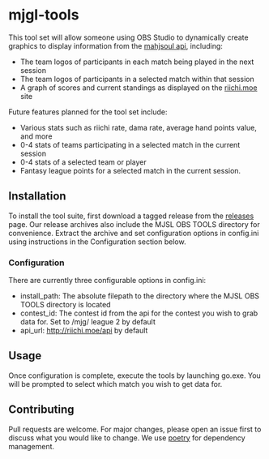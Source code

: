 # mjgl-tools

This tool set will allow someone using OBS Studio to dynamically create graphics to display information from the [mahjsoul api](https://github.com/riichinomics/majsoul-api), including:

* The team logos of participants in each match being played in the next session
* The team logos of participants in a selected match within that session
* A graph of scores and current standings as displayed on the [riichi.moe](https://riichi.moe) site

Future features planned for the tool set include:

* Various stats such as riichi rate, dama rate, average hand points value, and more
* 0-4 stats of teams participating in a selected match in the current session
* 0-4 stats of a selected team or player
* Fantasy league points for a selected match in the current session.

## Installation

To install the tool suite, first download a tagged release from the [releases](https://github.com/woogers/mjgl-tools/releases) page. Our release archives also include the MJSL OBS TOOLS directory for convenience. Extract the archive and set configuration options in config.ini using instructions in the Configuration section below.

### Configuration

There are currently three configurable options in config.ini:

* install_path: The absolute filepath to the directory where the MJSL OBS TOOLS directory is located
* contest_id: The contest id from the api for the contest you wish to grab data for. Set to /mjg/ league 2 by default
* api_url: http://riichi.moe/api by default

## Usage

Once configuration is complete, execute the tools by launching go.exe. You will be prompted to select which match you wish to get data for.

## Contributing

Pull requests are welcome. For major changes, please open an issue first to discuss what you would like to change. We use [poetry](https://python-poetry.org/) for dependency management.
